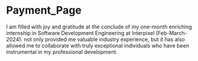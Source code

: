 # Payment_Page
I am filled with joy and gratitude at the conclude of my one-month enriching internship in Software Development Engineering at Interpixel (Feb-March-2024). not only provided me valuable industry experience, but it has also allowed me to collaborate with truly exceptional individuals who have been instrumental in my professional development. 

